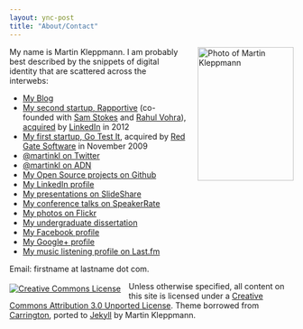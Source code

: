 ```yaml
---
layout: ync-post
title: "About/Contact"
---
```


<p><img src="/2007/07/martin_kleppmann.jpg" alt="Photo of Martin Kleppmann"
width="170" height="237" style="float: right; padding: 0 0 20px 20px;"/>
My name is Martin Kleppmann. I am probably best described by the snippets of digital identity
that are scattered across the interwebs:</p>

<ul>
<li><a rel="me" href="http://martin.kleppmann.com/">My Blog</a></li>
<li><a rel="co-worker" href="http://rapportive.com/">My second startup, Rapportive</a>
    (co-founded with <a rel="co-worker" href="http://www.samstokes.co.uk/">Sam Stokes</a> and
    <a rel="co-worker" href="http://twitter.com/rahulvohra">Rahul Vohra</a>),
    <a href="http://blog.rapportive.com/rapportive-acquired-by-linkedin">acquired</a> by
    <a rel="co-worker" href="http://www.linkedin.com/">LinkedIn</a> in 2012</li>
<li><a rel="co-worker" href="http://go-test.it">My first startup, Go Test It</a>, acquired by
    <a rel="co-worker" href="http://www.red-gate.com">Red Gate Software</a> in November 2009</li>
<li><a rel="me" href="http://twitter.com/martinkl">@martinkl on Twitter</a></li>
<li><a rel="me" href="https://alpha.app.net/martinkl">@martinkl on ADN</a></li>
<li><a rel="me" href="http://github.com/ept">My Open Source projects on Github</a></li>
<li><a rel="me" href="http://www.linkedin.com/in/martinkleppmann">My LinkedIn profile</a></li>
<li><a rel="me" href="http://www.slideshare.net/martinkleppmann">My presentations on SlideShare</a></li>
<li><a rel="me" href="http://www.speakerrate.com/speakers/2924-martin-kleppmann">My conference talks on SpeakerRate</a></li>
<li><a rel="me" href="http://flickr.com/photos/martinkleppmann/">My photos on Flickr</a></li>
<li><a rel="me" href="http://www.cl.cam.ac.uk/techreports/UCAM-CL-TR-683.html">My undergraduate dissertation</a></li>
<li><a rel="me" href="http://www.facebook.com/martinkl">My Facebook profile</a></li>
<li><a rel="me" href="https://plus.google.com/106672307997469524646/about">My Google+ profile</a></li>
<li><a rel="me" href="http://www.last.fm/user/mk428">My music listening profile on Last.fm</a></li>
</ul>

<p>Email: firstname at lastname dot com.</p>

<p><a rel="license" href="http://creativecommons.org/licenses/by/3.0/"
    style="float: left; padding: 0.3em 1em 0 0;"><img alt="Creative Commons License"
    src="https://i.creativecommons.org/l/by/3.0/88x31.png" /></a>
Unless otherwise specified, all content on this site is licensed under a
<a rel="license" href="http://creativecommons.org/licenses/by/3.0/">Creative Commons
    Attribution 3.0 Unported License</a>.
Theme borrowed from
<span id="theme-link"><a href="http://carringtontheme.com" title="Carrington theme for WordPress">Carrington</a></span>,
ported to <a href="https://github.com/mojombo/jekyll">Jekyll</a> by Martin Kleppmann.</p>

